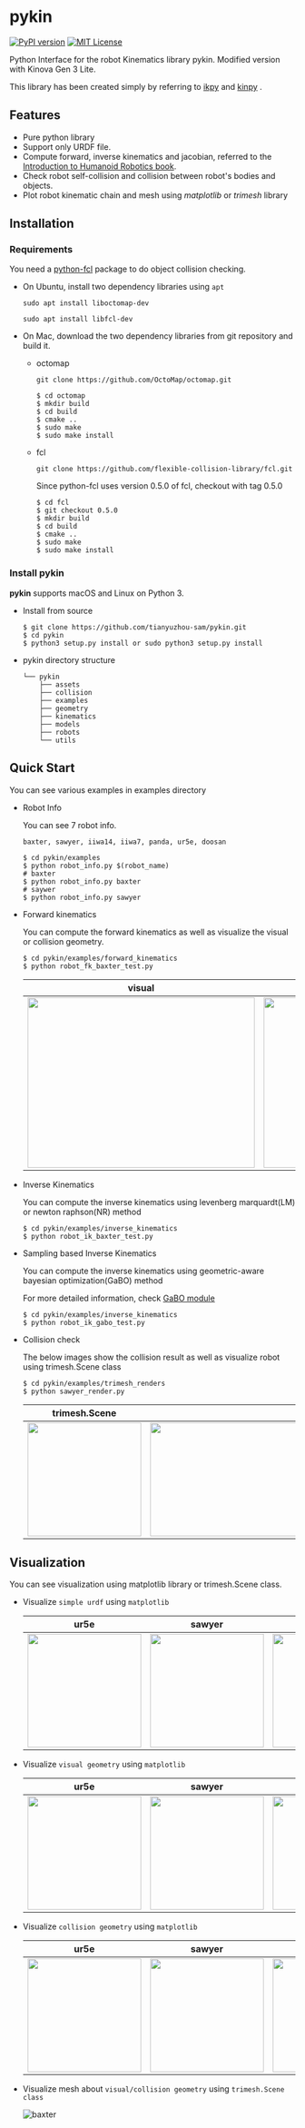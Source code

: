 # pykin

[![PyPI version](https://badge.fury.io/py/pykin.svg)](https://badge.fury.io/py/pykin)  [![MIT License](http://img.shields.io/badge/license-MIT-blue.svg?style=flat)](LICENSE)

Python Interface for the robot Kinematics library pykin. Modified version with Kinova Gen 3 Lite.

This library has been created simply by referring to <a href="https://github.com/Phylliade/ikpy.git" target="_blank">ikpy</a> and <a href="https://github.com/neka-nat/kinpy" target="_blank">kinpy</a> .

## Features

- Pure python library
- Support only URDF file.
- Compute forward, inverse kinematics and jacobian, referred to the [Introduction to Humanoid Robotics book](https://link.springer.com/book/10.1007/978-3-642-54536-8).
- Check robot self-collision and collision between robot's bodies and objects.
- Plot robot kinematic chain and mesh using *matplotlib* or *trimesh* library

## Installation

### Requirements

You need a [python-fcl](https://github.com/BerkeleyAutomation/python-fcl) package to do object collision checking.

- On Ubuntu, install two dependency libraries using `apt`

  `sudo apt install liboctomap-dev`

  `sudo apt install libfcl-dev`
- On Mac, download the two dependency libraries from git repository and build it.

  - octomap

    `git clone https://github.com/OctoMap/octomap.git`

    ~~~shell
    $ cd octomap
    $ mkdir build
    $ cd build
    $ cmake ..
    $ sudo make
    $ sudo make install
    ~~~
  - fcl

    `git clone https://github.com/flexible-collision-library/fcl.git`

    Since python-fcl uses version 0.5.0 of fcl, checkout with tag 0.5.0

    ~~~shell
    $ cd fcl
    $ git checkout 0.5.0
    $ mkdir build
    $ cd build
    $ cmake ..
    $ sudo make
    $ sudo make install
    ~~~

### Install pykin

**pykin** supports macOS and Linux on Python 3.

- Install from source

  ~~~shell
  $ git clone https://github.com/tianyuzhou-sam/pykin.git
  $ cd pykin
  $ python3 setup.py install or sudo python3 setup.py install
  ~~~

- pykin directory structure

  ~~~
  └── pykin
      ├── assets
      ├── collision
      ├── examples
      ├── geometry
      ├── kinematics
      ├── models
      ├── robots
      └── utils
  ~~~

## Quick Start

You can see various examples in examples directory

- Robot Info

  You can see 7 robot info.

  `baxter, sawyer, iiwa14, iiwa7, panda, ur5e, doosan`

  ~~~shell
  $ cd pykin/examples
  $ python robot_info.py $(robot_name)
  # baxter
  $ python robot_info.py baxter
  # saywer
  $ python robot_info.py sawyer
  ~~~

- Forward kinematics

  You can compute the forward kinematics as well as visualize the visual or collision geometry.

  ~~~shell
  $ cd pykin/examples/forward_kinematics
  $ python robot_fk_baxter_test.py
  ~~~

  |                            visual                            |                          collision                           |
  | :----------------------------------------------------------: | :----------------------------------------------------------: |
  | <img src="img/baxter_plot_visual.png" width="400" height="300"/> | <img src="img/baxter_plot_collision.png" width="400" height="300"/> |

- Inverse Kinematics

  You can compute the inverse kinematics using levenberg marquardt(LM) or newton raphson(NR) method

  ~~~shell
  $ cd pykin/examples/inverse_kinematics
  $ python robot_ik_baxter_test.py
  ~~~

- Sampling based Inverse Kinematics

  You can compute the inverse kinematics using geometric-aware bayesian optimization(GaBO) method
  
  For more detailed information, check [GaBO module](/pykin/utils/gabo/)
  
  ~~~shell
  $ cd pykin/examples/inverse_kinematics
  $ python robot_ik_gabo_test.py
  ~~~

- Collision check

  The below images show the collision result as well as visualize robot using trimesh.Scene class

  ~~~shell
  $ cd pykin/examples/trimesh_renders
  $ python sawyer_render.py
  ~~~

  |                        trimesh.Scene                         |                            Result                            |
  | :----------------------------------------------------------: | :----------------------------------------------------------: |
  | <img src="img/sawyer_mesh_collision.png" width="200" height="200"/> | <img src="img/sawyer_collision_result.png" width="600" height="200"/> |

## Visualization

You can see visualization using matplotlib library or trimesh.Scene class.

- Visualize `simple urdf` using `matplotlib`


  |                        ur5e                        |                        sawyer                        |                        iiwa14                        |                        panda                        |
  | :------------------------------------------------: | :--------------------------------------------------: | :--------------------------------------------------: | :-------------------------------------------------: |
  | <img src="img/ur5e.png" width="200" height="200"/> | <img src="img/sawyer.png" width="200" height="200"/> | <img src="img/iiwa14.png" width="200" height="200"/> | <img src="img/panda.png" width="200" height="200"/> |


- Visualize `visual geometry` using `matplotlib`


  |                           ur5e                            |                           sawyer                            |                           iiwa14                            |                           panda                            |
  | :-------------------------------------------------------: | :---------------------------------------------------------: | :---------------------------------------------------------: | :--------------------------------------------------------: |
  | <img src="img/ur5e_visual.png" width="200" height="200"/> | <img src="img/sawyer_visual.png" width="200" height="200"/> | <img src="img/iiwa14_visual.png" width="200" height="200"/> | <img src="img/panda_visual.png" width="200" height="200"/> |


- Visualize `collision geometry` using `matplotlib`


  |                             ur5e                             |                            sawyer                            |                            iiwa14                            |                            panda                             |
  | :----------------------------------------------------------: | :----------------------------------------------------------: | :----------------------------------------------------------: | :----------------------------------------------------------: |
  | <img src="img/ur5e_collision.png" width="200" height="200"/> | <img src="img/sawyer_collision.png" width="200" height="200"/> | <img src="img/iiwa14_collision.png" width="200" height="200"/> | <img src="img/panda_collision.png" width="200" height="200"/> |

- Visualize mesh about `visual/collision geometry` using `trimesh.Scene class`

  ![baxter](img/all_robots.png)
